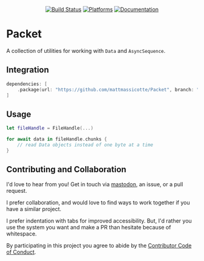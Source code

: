<div align="center">

[![Build Status][build status badge]][build status]
[![Platforms][platforms badge]][platforms]
[![Documentation][documentation badge]][documentation]

</div>

# Packet

A collection of utilities for working with `Data` and `AsyncSequence`.

## Integration

```swift
dependencies: [
    .package(url: "https://github.com/mattmassicotte/Packet", branch: "main")
]
```

## Usage

```swift
let fileHandle = FileHandle(...)

for await data in fileHandle.chunks {
    // read Data objects instead of one byte at a time
}
```

## Contributing and Collaboration

I'd love to hear from you! Get in touch via [mastodon](https://mastodon.social/@mattiem), an issue, or a pull request.

I prefer collaboration, and would love to find ways to work together if you have a similar project.

I prefer indentation with tabs for improved accessibility. But, I'd rather you use the system you want and make a PR than hesitate because of whitespace.

By participating in this project you agree to abide by the [Contributor Code of Conduct](CODE_OF_CONDUCT.md).

[build status]: https://github.com/mattmassicotte/Packet/actions
[build status badge]: https://github.com/mattmassicotte/Packet/workflows/CI/badge.svg
[platforms]: https://swiftpackageindex.com/mattmassicotte/Packet
[platforms badge]: https://img.shields.io/endpoint?url=https%3A%2F%2Fswiftpackageindex.com%2Fapi%2Fpackages%2Fmattmassicotte%2FPacket%2Fbadge%3Ftype%3Dplatforms
[documentation]: https://swiftpackageindex.com/mattmassicotte/Packet/main/documentation
[documentation badge]: https://img.shields.io/badge/Documentation-DocC-blue
